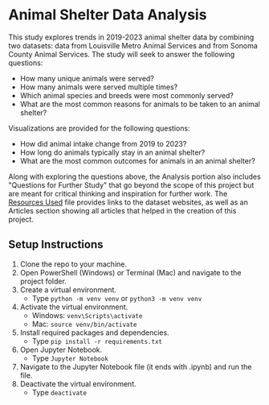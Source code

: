 # Animal Shelter Data Analysis

This study explores trends in 2019-2023 animal shelter data by combining two datasets: data from Louisville Metro Animal Services and from Sonoma County Animal Services. The study will seek to answer the following questions:

   - How many unique animals were served?
   - How many animals were served multiple times?
   - Which animal species and breeds were most commonly served?
   - What are the most common reasons for animals to be taken to an animal shelter?

Visualizations are provided for the following questions:

   - How did animal intake change from 2019 to 2023?
   - How long do animals typically stay in an animal shelter?
   - What are the most common outcomes for animals in an animal shelter?

Along with exploring the questions above, the Analysis portion also includes "Questions for Further Study" that go beyond the scope of this project but are meant for critical thinking and inspiration for further work. The [Resources Used](https://github.com/jmpurvis0/Capstone-Project/blob/main/Resources%20Used.md) file provides links to the dataset websites, as well as an Articles section showing all articles that helped in the creation of this project.

## Setup Instructions
1. Clone the repo to your machine.
2. Open PowerShell (Windows) or Terminal (Mac) and navigate to the project folder.
3. Create a virtual environment.
    - Type  `python -m venv venv` or `python3 -m venv venv`
4. Activate the virtual environment.
    - Windows:  `venv\Scripts\activate`
    - Mac:  `source venv/bin/activate`
5. Install required packages and dependencies.
   - Type   `pip install -r requirements.txt`
6. Open Jupyter Notebook.
   - Type  `Jupyter Notebook`
7. Navigate to the Jupyter Notebook file (it ends with .ipynb) and run the file.
8. Deactivate the virtual environment.
   - Type `deactivate`
